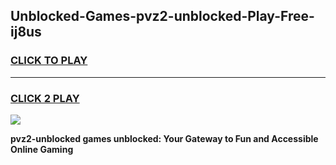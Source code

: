 
## Unblocked-Games-pvz2-unblocked-Play-Free-ij8us
<h3>
<a href="https://premium76.site?title=pvz2-unblocked&ref=10A">CLICK TO PLAY</a></h3>
<hr>

<h3>
<a href="https://premium76.site?title=pvz2-unblocked&ref=10A">CLICK 2 PLAY</a>
  
</h3>

<a href="https://premium76.site?title=pvz2-unblocked&ref=10A"><img src="https://clearcache.store/games.png"></a>


**pvz2-unblocked games unblocked: Your Gateway to Fun and Accessible Online Gaming**
